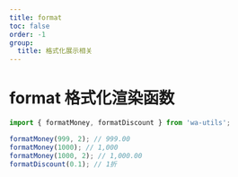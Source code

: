 ```yaml
---
title: format
toc: false
order: -1
group:
  title: 格式化展示相关
---
```


# format 格式化渲染函数

```typescript
import { formatMoney, formatDiscount } from 'wa-utils';

formatMoney(999, 2); // 999.00
formatMoney(1000); // 1,000
formatMoney(1000, 2); // 1,000.00
formatDiscount(0.1); // 1折
```
